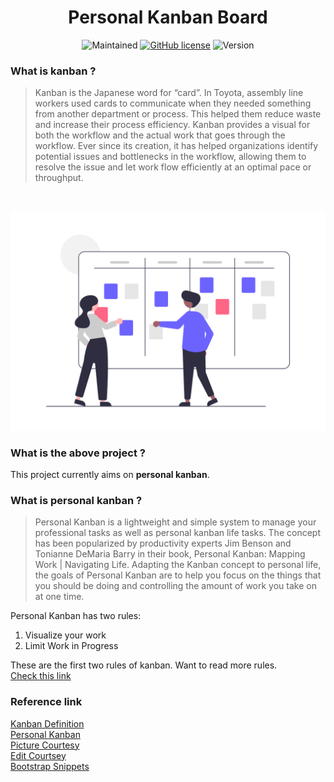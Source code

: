 <h1 align="center">Personal Kanban Board</h1>


<span align="center">

![Maintained](https://img.shields.io/badge/maintained-yes-brightgreen) [![GitHub license](https://img.shields.io/badge/license-ISC-blue)](https://opensource.org/licenses/ISC) ![Version](https://img.shields.io/badge/version-v1.0.0-orange)

</span>



### What is kanban ?

> Kanban is the Japanese word for “card”. In Toyota, assembly line workers used cards to communicate when they needed something from another department or process. This helped them reduce waste and increase their process efficiency. Kanban provides a visual for both the workflow and the actual work that goes through the workflow. Ever since its creation, it has helped organizations identify potential issues and bottlenecks in the workflow, allowing them to resolve the issue and let work flow efficiently at an optimal pace or throughput.

<br>

![Kanban Image](https://raw.githubusercontent.com/Athira2199/KanbanBoard/main/public/images/hero.png)

### What is the above project ?

This project currently aims on <b>personal kanban</b>.

### What is personal kanban ?

>Personal Kanban is a lightweight and simple system to manage your professional tasks as well as personal kanban life tasks. The concept has been popularized by productivity experts Jim Benson and Tonianne DeMaria Barry in their book, Personal Kanban: Mapping Work | Navigating Life. Adapting the Kanban concept to personal life, the goals of Personal Kanban are to help you focus on the things that you should be doing and controlling the amount of work you take on at one time.

Personal Kanban has two rules:

1. Visualize your work
2. Limit Work in Progress

These are the first two rules of kanban. Want to read more rules.<br>
[Check this link](https://kanbanzone.com/resources/kanban/)




### Reference link

[Kanban Definition](https://kanbanzone.com/resources/kanban/)
<br>
[Personal Kanban](https://kanbanzone.com/resources/kanban/personal-kanban/)
<br>
[Picture Courtesy](https://undraw.co/)
<br>
[Edit Courtsey](https://www.figma.com/)
<br>
[Bootstrap Snippets](https://bootsnipp.com/snippets/)
